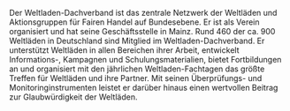 Der Weltladen-Dachverband ist das zentrale Netzwerk der Weltläden und Aktionsgruppen für Fairen Handel auf Bundesebene. Er ist als Verein organisiert und hat seine Geschäftsstelle in Mainz. Rund 460 der ca. 900 Weltläden in Deutschland sind Mitglied im Weltladen-Dachverband. Er unterstützt Weltläden in allen Bereichen ihrer Arbeit, entwickelt Informations-, Kampagnen und Schulungsmaterialien, bietet Fortbildungen an und organisiert mit den jährlichen Weltladen-Fachtagen das größte Treffen für Weltläden und ihre Partner.  Mit seinen Überprüfungs- und Monitoringinstrumenten leistet er darüber hinaus einen wertvollen Beitrag zur Glaubwürdigkeit der Weltläden.
